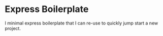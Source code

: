# Express Boilerplate

I minimal express boilerplate that I can re-use to quickly jump start a new project.

